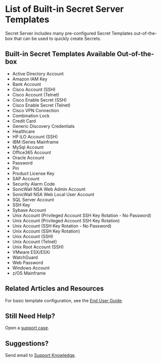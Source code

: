 [title]: # (List of Built-in Secret Templates)
[tags]: # (list,built-in,secret templates)
[priority]: # (1000)

# List of Built-in Secret Server Templates

Secret Server includes many pre-configured Secret Templates out-of-the-box that can be used to quickly create Secrets.

## Built-in Secret Templates Available Out-of-the-box

* Active Directory Account
* Amazon IAM Key
* Bank Account
* Cisco Account (SSH)
* Cisco Account (Telnet)
* Cisco Enable Secret (SSH)
* Cisco Enable Secret (Telnet)
* Cisco VPN Connection
* Combination Lock
* Credit Card
* Generic Discovery Credentials
* Healthcare
* HP iLO Account (SSH)
* IBM iSeries Mainframe
* MySql Account
* Office365 Account
* Oracle Account
* Password
* Pin
* Product License Key
* SAP Account
* Security Alarm Code
* SonicWall NSA Web Admin Account
* SonicWall NSA Web Local User Account
* SQL Server Account
* SSH Key
* Sybase Account
* Unix Account (Privileged Account SSH Key Rotation - No Password)
* Unix Account (Privileged Account SSH Key Rotation)
* Unix Account (SSH Key Rotation - No Password)
* Unix Account (SSH Key Rotation)
* Unix Account (SSH)
* Unix Account (Telnet)
* Unix Root Account (SSH)
* VMware ESX/ESXi
* WatchGuard
* Web Password
* Windows Account
* z/OS Mainframe

## Related Articles and Resources

For basic template configuration, see the [End User Guide](../../secret-server-end-user-guide/index.md).

## Still Need Help?

Open a [support case](https://thycotic.force.com/support/s/contactsupport).

## Suggestions?

Send email to [Support Knowledge](mailto:km@thycotic.com).
